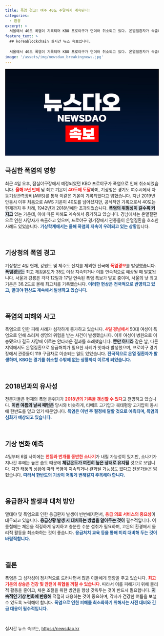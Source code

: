 ```yaml
---
title: 폭염 경고! 여주 40도 주말까지 계속된다!
categories:
  - 환경
excerpt: >
  서울에서 40도 폭염이 기록되며 KBO 프로야구가 연이어 취소되고 있다. 온열질환자가 속출하는 가운데, 기상학자들은 올해 폭염이 2018년의 기록을 경신할 것으로 예측하고 있다. 기온 상승이 인명 피해를 초래하고 있는 상황!
feature_text: >
  ## koreablockchain 실시간 뉴스 속보입니다.

  서울에서 40도 폭염이 기록되며 KBO 프로야구가 연이어 취소되고 있다. 온열질환자가 속출하는 가운데, 기상학자들은 올해 폭염이 2018년의 기록을 경신할 것으로 예측하고 있다. 기온 상승이 인명 피해를 초래하고 있는 상황!
image: '/assets/img/newsdao_breakingnews.jpg'
---
```


<p><img src="/assets/img/newsdao_breakingnews.jpg" alt="koreablockchain 속보" /></p>

<h2 data-ke-size="size26">극심한 폭염의 영향</h2>

<p data-ke-size="size16">최근 4일 오후, 잠실야구장에서 예정되었던 KBO 프로야구가 폭염으로 인해 취소되었습니다. <b><span style="color: #ee2323;">올해 5년 만에</span></b> 낮 최고 기온이 <b><span style="color: #ee2323;">40도에 도달</span></b>하며, 기상청은 경기도 여주시에서 자동기상관측장비(AWS)를 통해 이같은 기온이 기록되었다고 밝혔습니다. 지난 2019년 안동시 이후 처음으로 AWS 기온이 40도를 넘어섰지만, 공식적인 기록으로서 40도는 현재까지 두 차례, 1942년과 2018년에만 초과되었습니다. <b><span style="background-color: #21538527;">폭염의 위험성이 갈수록 커지고</span></b> 있는 가운데, 이에 따른 피해도 계속해서 증가하고 있습니다. 경남에서는 온열질환으로 인한 사망자가 속출하고 있으며, 프로야구 경기장에서 관중들이 온열질환을 호소한 사례도 있었습니다. <b><span style="color: #1a5490;">기상학계에서는 올해 폭염의 지속이 우려되고 있는 상황</span></b>입니다.</p>

<p data-ke-size="size16">&nbsp;</p>

<h2 data-ke-size="size26">기상청의 폭염 경고</h2>

<p data-ke-size="size16">기상청은 4일 현재, 강원도 및 제주도 산지를 제외한 전국에 <b><span style="color: #ee2323;">폭염경보</span></b>를 발령했습니다. <b><span style="background-color: #21538527;">폭염경보는</span></b> 최고 체감온도가 35도 이상 지속되거나 이틀 연속적으로 예상될 때 발효됩니다. 서울과 강릉은 각각 12일과 17일 연속된 폭염 특보가 발효 중이며, 서울의 낮 최고기온은 36.2도로 올해 최고치를 기록했습니다. <b><span style="color: #1a5490;">이러한 현상은 전국적으로 반영되고 있고, 열대야 현상도 계속해서 발생하고 있습니다</span></b>.</p>

<p data-ke-size="size16">&nbsp;</p>

<h2 data-ke-size="size26">폭염의 피해와 사고</h2>

<p data-ke-size="size16">폭염으로 인한 피해 사례가 심각하게 증가하고 있습니다. <b><span style="color: #ee2323;">4일 경남에서</span></b> 50대 여성이 폭염으로 인해 쓰러져 생명의 위협을 받는 사건이 발생했습니다. 이후 여성이 병원으로 이송됐으나 결국 사망에 이르는 안타까운 결과를 초래했습니다. <b><span style="background-color: #21538527;">뿐만 아니라</span></b> 같은 날, 다른 지역에서도 온열질환으로 응급처치가 필요한 사례가 잇따라 발생했으며, 프로야구 경기장에서 관중들이 119 구급차로 이송되는 일도 있었습니다. <b><span style="color: #1a5490;">전국적으로 온열 질환자가 발생하며, KBO는 경기를 취소할 수밖에 없는 상황까지 이르게 되었습니다.</span></b></p>

<p data-ke-size="size16">&nbsp;</p>

<h2 data-ke-size="size26">2018년과의 유사성</h2>

<p data-ke-size="size16">전문가들은 현재의 폭염 분위기가 <b><span style="color: #ee2323;">2018년의 기록을 갱신할 수 있다</span></b>고 전망하고 있습니다. <b><span style="background-color: #21538527;">이번 여름의 날씨 패턴은</span></b> 당시와 비슷하게, 티베트 고기압과 북태평양 고기압이 동시에 한반도를 덮고 있기 때문입니다. <b><span style="color: #1a5490;">폭염은 이번 주 절정에 달할 것으로 예측되며, 폭염의 심화가 예상되고 있습니다.</span></b></p>

<p data-ke-size="size16">&nbsp;</p>

<h2 data-ke-size="size26">기상 변화 예측</h2>

<p data-ke-size="size16">4일부터 6일 사이에는 <b><span style="color: #ee2323;">천둥과 번개를 동반한 소나기</span></b>가 내릴 가능성이 있지만, 소나기가 지나간 후에는 높은 습도 때문에 <b><span style="background-color: #21538527;">체감온도가 여전히 높은 상태로 유지될</span></b> 것으로 보입니다. 다만 태풍의 상황에 따라 폭염이 지속되거나 완화될 가능성도 있다고 전문가들은 밝혔습니다. <b><span style="color: #1a5490;">따라서 한반도의 기상이 어떻게 변해갈지 주목해야 합니다.</span></b></p>

<p data-ke-size="size16">&nbsp;</p>

<h2 data-ke-size="size26">응급환자 발생과 대처 방안</h2>

<p data-ke-size="size16">열대야 및 폭염으로 인한 응급환자 발생이 빈번해지면서, <b><span style="color: #ee2323;">응급 의료 서비스의 중요성</span></b>이 대두되고 있습니다. <b><span style="background-color: #21538527;">응급상황 발생 시 대처하는 방법을 알아두는 것이</span></b> 필수적입니다. 여름철에는 체온을 적정하게 유지하고 충분한 수분 섭취가 필요하며, 고온의 환경에서 물리적 활동을 최소화하는 것이 좋습니다. <b><span style="color: #1a5490;">응급처치 교육 등을 통해 미리 대비해 두는 것이 바람직합니다.</span></b></p>

<p data-ke-size="size16">&nbsp;</p>

<h2 data-ke-size="size26">결론</h2>

<p data-ke-size="size16">폭염은 그 심각성이 점차적으로 드러나면서 많은 이들에게 영향을 주고 있습니다. <b><span style="color: #ee2323;">최고 기온의 상승은 건강 및 안전에 위협을 끼칠 수 있습니다</span></b>. 따라서 이를 피해가기 위해 물리적 활동을 줄이고, 체온 조절을 위한 방안을 항상 갖춰두는 것이 반드시 필요합니다. <b><span style="background-color: #21538527;">지속적인 기상 변화에 반응해</span></b> 적절히 대응하는 것이 중요하며, 각자가 건강한 여름을 보낼 수 있도록 노력해야 합니다. <b><span style="color: #1a5490;">폭염으로 인한 피해를 최소화하기 위해서는 사전 대비와 긴급 대응이 필수적입니다.</span></b></p>

<p data-ke-size="size16">&nbsp;</p>
실시간 뉴스 속보는, <a href="https://newsdao.kr" rel="dofollow">https://newsdao.kr</a>



